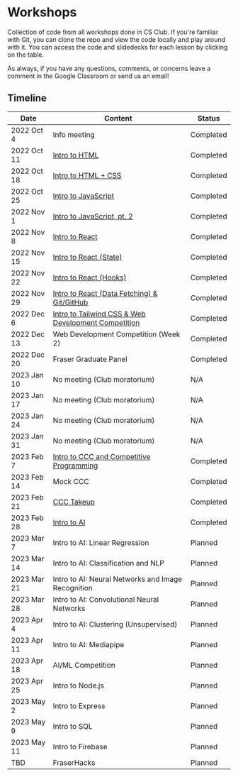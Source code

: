 # Workshops

Collection of code from all workshops done in CS Club. If you're familiar with Git, you can clone the repo and view the code locally and play around with it. You can access the code and slidedecks for each lesson by clicking on the table.

As always, if you have any questions, comments, or concerns leave a comment in the Google Classroom or send us an email!

## Timeline

| Date        | Content                                                                                     | Status    |
| ----------- | ------------------------------------------------------------------------------------------- | --------- |
| 2022 Oct 4  | Info meeting                                                                                | Completed |
| 2022 Oct 11 | [Intro to HTML](/Meeting1-IntroToHTML/)                                                     | Completed |
| 2022 Oct 18 | [Intro to HTML + CSS](/Meeting2-IntroToCSS/)                                                | Completed |
| 2022 Oct 25 | [Intro to JavaScript](/Meeting3-IntroToJS/)                                                 | Completed |
| 2022 Nov 1  | [Intro to JavaScript, pt. 2](/Meeting4-JS-Pt2/)                                             | Completed |
| 2022 Nov 8  | [Intro to React](/Meeting5-IntroToReact/)                                                   | Completed |
| 2022 Nov 15 | [Intro to React (State)](/Meeting6-React-State/)                                            | Completed |
| 2022 Nov 22 | [Intro to React (Hooks)](/Meeting7-React-Hooks/)                                            | Completed |
| 2022 Nov 29 | [Intro to React (Data Fetching) & Git/GitHub](/Meeting8-React-DataFetching/)                | Completed |
| 2022 Dec 6  | [Intro to Tailwind CSS & Web Development Competition](/Meeting9-IntroToTailwindCSS/)        | Completed |
| 2022 Dec 13 | Web Development Competition (Week 2)                                                        | Completed |
| 2022 Dec 20 | Fraser Graduate Panel                                                                       | Completed |
| 2023 Jan 10 | No meeting (Club moratorium)                                                                | N/A       |
| 2023 Jan 17 | No meeting (Club moratorium)                                                                | N/A       |
| 2023 Jan 24 | No meeting (Club moratorium)                                                                | N/A       |
| 2023 Jan 31 | No meeting (Club moratorium)                                                                | N/A       |
| 2023 Feb 7  | [Intro to CCC and Competitive Programming](/Meeting12-IntroToCCC/)                          | Completed |
| 2023 Feb 14 | Mock CCC                                                                                    | Completed |
| 2023 Feb 21 | [CCC Takeup](/Meeting13-CCCTakeup/)                                                         | Completed |
| 2023 Feb 28 | [Intro to AI](/Meeting14-IntroToML/)                                                        | Completed |
| 2023 Mar 7  | Intro to AI: Linear Regression                                                              | Planned   |
| 2023 Mar 14 | Intro to AI: Classification and NLP                                                         | Planned   |
| 2023 Mar 21 | Intro to AI: Neural Networks and Image Recognition                                          | Planned   |
| 2023 Mar 28 | Intro to AI: Convolutional Neural Networks                                                  | Planned   |
| 2023 Apr 4  | Intro to AI: Clustering (Unsupervised)                                                      | Planned   |
| 2023 Apr 11 | Intro to AI: Mediapipe                                                                      | Planned   |
| 2023 Apr 18 | AI/ML Competition                                                                           | Planned   |
| 2023 Apr 25 | Intro to Node.js                                                                            | Planned   |
| 2023 May 2  | Intro to Express                                                                            | Planned   |
| 2023 May 9  | Intro to SQL                                                                                | Planned   |
| 2023 May 11 | Intro to Firebase                                                                           | Planned   |
| TBD         | FraserHacks                                                                                 | Planned   |
